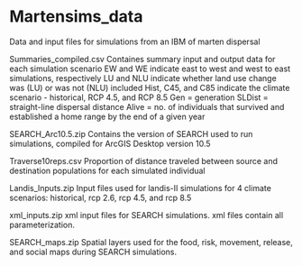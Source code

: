 # Martensims_data
Data and input files for simulations from an IBM of marten dispersal


Summaries_compiled.csv
  Containes summary input and output data for each simulation scenario
  EW and WE indicate east to west and west to east simulations, respectively
  LU and NLU indicate whether land use change was (LU) or was not (NLU) included
  Hist, C45, and C85 indicate the climate scenario - historical, RCP 4.5, and RCP 8.5
  Gen = generation
  SLDist = straight-line dispersal distance
  Alive = no. of individuals that survived and established a home range by the end of a given year

SEARCH_Arc10.5.zip
  Contains the version of SEARCH used to run simulations, compiled for ArcGIS Desktop version 10.5

Traverse10reps.csv
  Proportion of distance traveled between source and destination populations for each simulated individual

Landis_Inputs.zip
  Input files used for landis-II simulations for 4 climate scenarios: historical, rcp 2.6, rcp 4.5, and rcp 8.5

xml_inputs.zip
  xml input files for SEARCH simulations. xml files contain all parameterization.

SEARCH_maps.zip
  Spatial layers used for the food, risk, movement, release, and social maps during SEARCH simulations. 
